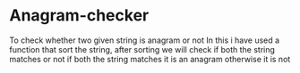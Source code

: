 # Anagram-checker
To check whether two given string is anagram or not
In this i have used a function that sort the string, after sorting we will check if both the string matches or not if both the string matches it is an anagram otherwise it is not
